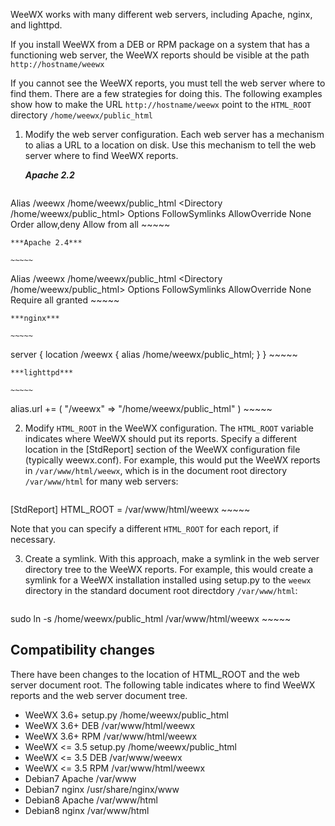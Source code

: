 WeeWX works with many different web servers, including Apache, nginx, and lighttpd.

If you install WeeWX from a DEB or RPM package on a system that has a functioning web server, the WeeWX reports should be visible at the path `http://hostname/weewx`

If you cannot see the WeeWX reports, you must tell the web server where to find them.  There are a few strategies for doing this.  The following examples show how to make the URL `http://hostname/weewx` point to the `HTML_ROOT` directory `/home/weewx/public_html`

1. Modify the web server configuration.  Each web server has a mechanism to alias a URL to a location on disk.  Use this mechanism to tell the web server where to find WeeWX reports.

    ***Apache 2.2***

    ~~~~~
Alias /weewx /home/weewx/public_html
<Directory /home/weewx/public_html>
  Options FollowSymlinks
  AllowOverride None
  Order allow,deny
  Allow from all
</Directory>
    ~~~~~

    ***Apache 2.4***

    ~~~~~
Alias /weewx /home/weewx/public_html
<Directory /home/weewx/public_html>
  Options FollowSymlinks
  AllowOverride None
  Require all granted
</Directory>
    ~~~~~

    ***nginx***

    ~~~~~
server {
  location /weewx {
    alias /home/weewx/public_html;
  }
}
    ~~~~~

    ***lighttpd***

    ~~~~~
alias.url += ( "/weewx" => "/home/weewx/public_html" )
    ~~~~~

2. Modify `HTML_ROOT` in the WeeWX configuration.  The `HTML_ROOT` variable indicates where WeeWX should put its reports.  Specify a different location in the [StdReport] section of the WeeWX configuration file (typically weewx.conf).  For example, this would put the WeeWX reports in `/var/www/html/weewx`, which is in the document root directory `/var/www/html` for many web servers:

    ~~~~~
[StdReport]
    HTML_ROOT = /var/www/html/weewx
    ~~~~~

Note that you can specify a different `HTML_ROOT` for each report, if necessary.

3. Create a symlink.  With this approach, make a symlink in the web server directory tree to the WeeWX reports.  For example, this would create a symlink for a WeeWX installation installed using setup.py to the `weewx` directory in the standard document root directdory `/var/www/html`:

    ~~~~~
sudo ln -s /home/weewx/public_html /var/www/html/weewx
    ~~~~~

## Compatibility changes

There have been changes to the location of HTML_ROOT and the web server document root.  The following table indicates where to find WeeWX reports and the web server document tree.

- WeeWX 3.6+ setup.py /home/weewx/public_html
- WeeWX 3.6+ DEB /var/www/html/weewx
- WeeWX 3.6+ RPM /var/www/html/weewx
- WeeWX <= 3.5 setup.py /home/weewx/public_html
- WeeWX <= 3.5 DEB /var/www/weewx
- WeeWX <= 3.5 RPM /var/www/html/weewx
- Debian7 Apache /var/www
- Debian7 nginx /usr/share/nginx/www
- Debian8 Apache /var/www/html
- Debian8 nginx /var/www/html
